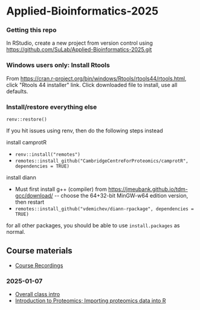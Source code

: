 # Applied-Bioinformatics-2025

### Getting this repo

In RStudio, create a new project from version control using https://github.com/SuLab/Applied-Bioinformatics-2025.git

### Windows users only: Install Rtools

From https://cran.r-project.org/bin/windows/Rtools/rtools44/rtools.html, click "Rtools 44 installer" link. Click downloaded file to install, use all defaults.

### Install/restore everything else

`renv::restore()`

If you hit issues using renv, then do the following steps instead

install camprotR
* `renv::install("remotes")`
* `remotes::install_github("CambridgeCentreForProteomics/camprotR", dependencies = TRUE)`

install diann
* Must first install g++ (compiler) from https://jmeubank.github.io/tdm-gcc/download/ -- choose the 64+32-bit MinGW-w64 edition version, then restart
* `remotes::install_github("vdemichev/diann-rpackage", dependencies = TRUE)`

for all other packages, you should be able to use `install.packages` as normal.


## Course materials

* [Course Recordings](https://www.dropbox.com/scl/fo/ahddd1ci362ppzm8pcyet/AGp4X15MGMhK0RkTlpR_okc?rlkey=6fpej2sf0so8ppo4lqu5yg73z&st=zymytfcp&dl=0)


### 2025-01-07
* [Overall class intro](https://docs.google.com/presentation/d/1DFdVBRlitwfMhO4pZMOLntDAMrm32WAS/edit?usp=sharing&ouid=101769683166653841618&rtpof=true&sd=true)
* [Introduction to Proteomics; Importing proteomics data into R](https://docs.google.com/presentation/d/1AzBJR_JMnycM37_xtJLqZi4IJxPEpsUZ/edit?usp=sharing&ouid=117620351523798089230&rtpof=true&sd=true)
